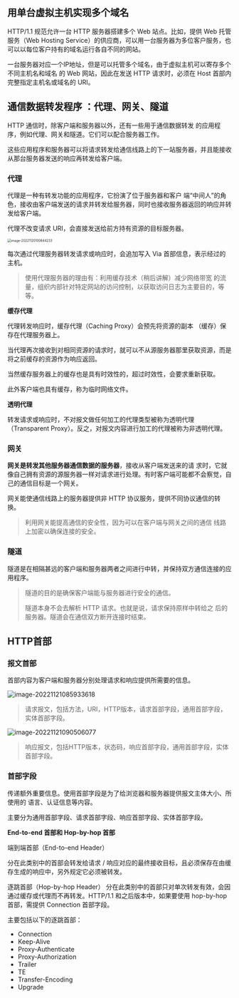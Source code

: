 ## 用单台虚拟主机实现多个域名

HTTP/1.1 规范允许一台 HTTP 服务器搭建多个 Web 站点。比如，提供 Web 托管服务（Web Hosting Service）的供应商，可以用一台服务器为多位客户服务，也可以以每位客户持有的域名运行各自不同的网站。

一台服务器对应一个IP地址，但是可以托管多个域名，由于虚拟主机可以寄存多个不同主机名和域名 的 Web 网站，因此在发送 HTTP 请求时，必须在 Host 首部内完整指定主机名或域名的 URI。

## 通信数据转发程序 ：代理、网关、隧道

HTTP 通信时，除客户端和服务器以外，还有一些用于通信数据转发 的应用程序，例如代理、网关和隧道。它们可以配合服务器工作。

这些应用程序和服务器可以将请求转发给通信线路上的下一站服务器，并且能接收从那台服务器发送的响应再转发给客户端。

### 代理

代理是一种有转发功能的应用程序，它扮演了位于服务器和客户 端“中间人”的角色，接收由客户端发送的请求并转发给服务器，同时也接收服务器返回的响应并转发给客户端。

代理不改变请求 URI，会直接发送给前方持有资源的目标服务器。

<img src="http://pic.shixiaocaia.fun/202211201006016.png" alt="image-20221120100644233" style="zoom:50%;" />

每次通过代理服务器转发请求或响应时，会追加写入 Via 首部信息，表示经过的主机。

> 使用代理服务器的理由有：利用缓存技术（稍后讲解）减少网络带宽 的流量，组织内部针对特定网站的访问控制，以获取访问日志为主要目的，等等。

**缓存代理**

代理转发响应时，缓存代理（Caching Proxy）会预先将资源的副本 （缓存）保存在代理服务器上。

当代理再次接收到对相同资源的请求时，就可以不从源服务器那里获取资源，而是将之前缓存的资源作为响应返回。

当然缓存服务器上的缓存也是具有时效性的，超过时效性，会要求重新获取。

此外客户端也具有缓存，称为临时网络文件。

**透明代理**

转发请求或响应时，不对报文做任何加工的代理类型被称为透明代理 （Transparent Proxy）。反之，对报文内容进行加工的代理被称为非透明代理。

### 网关

**网关是转发其他服务器通信数据的服务器**，接收从客户端发送来的请 求时，它就像自己拥有资源的源服务器一样对请求进行处理。有时客户端可能都不会察觉，自己的通信目标是一个网关。

网关能使通信线路上的服务器提供非 HTTP 协议服务，提供不同协议通信的转换。

> 利用网关能提高通信的安全性，因为可以在客户端与网关之间的通信 线路上加密以确保连接的安全。

### 隧道

隧道是在相隔甚远的客户端和服务器两者之间进行中转，并保持双方通信连接的应用程序。

> 隧道的目的是确保客户端能与服务器进行安全的通信。
>
> 隧道本身不会去解析 HTTP 请求。也就是说，请求保持原样中转给之 后的服务器。隧道会在通信双方断开连接时结束。

## HTTP首部

### 报文首部

首部内容为客户端和服务器分别处理请求和响应提供所需要的信息。

![image-20221121085933618](http://pic.shixiaocaia.fun/202211210859644.png)

> 请求报文，包括方法，URI，HTTP版本，请求首部字段，通用首部字段，实体首部字段。

![image-20221121090506077](D:\Code\Typorapic\image-20221121090506077.png)

> 响应报文，包括HTTP版本，状态码，响应首部字段，通用首部字段，实体首部字段。

### 首部字段

传递额外重要信息。使用首部字段是为了给浏览器和服务器提供报文主体大小、所使用的 语言、认证信息等内容。

主要分为通用首部字段、请求首部字段、响应首部字段、实体首部字段。

**End-to-end 首部和 Hop-by-hop 首部**

端到端首部（End-to-end Header） 

分在此类别中的首部会转发给请求 / 响应对应的最终接收目标，且必须保存在由缓存生成的响应中，另外规定它必须被转发。

逐跳首部（Hop-by-hop Header）
分在此类别中的首部只对单次转发有效，会因通过缓存或代理而不再转发。HTTP/1.1 和之后版本中，如果要使用 hop-by-hop 首部，需提供 Connection 首部字段。

主要包括以下的逐跳首部：

- Connection 
- Keep-Alive 
- Proxy-Authenticate
- Proxy-Authorization
- Trailer
- TE 
- Transfer-Encoding
- Upgrade

